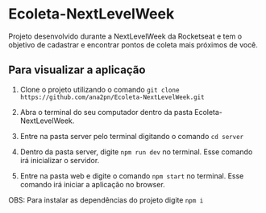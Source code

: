 # Ecoleta-NextLevelWeek
Projeto desenvolvido durante a NextLevelWeek da Rocketseat e tem o objetivo de cadastrar e encontrar pontos de coleta mais próximos de você.

## Para visualizar a aplicação

1. Clone o projeto utilizando o comando
```git clone https://github.com/ana2pn/Ecoleta-NextLevelWeek.git```

2. Abra o terminal do seu computador dentro da pasta Ecoleta-NextLevelWeek.

3. Entre na pasta server pelo terminal digitando o comando
 `cd server`
 
4. Dentro da pasta server, digite `npm run dev` no terminal. Esse comando irá inicializar o servidor.

5. Entre na pasta web e digite o comando `npm start`  no terminal. Esse comando irá iniciar a aplicação no browser.


OBS: Para instalar as dependências do projeto digite `npm i`
